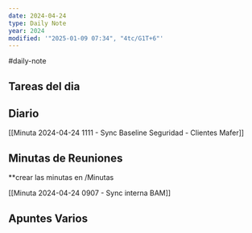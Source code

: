 ```yaml
---
date: 2024-04-24
type: Daily Note
year: 2024
modified: '"2025-01-09 07:34", "4tc/G1T+6"'
---
```

#daily-note

## Tareas del dia

## Diario
[[Minuta 2024-04-24 1111 - Sync Baseline Seguridad - Clientes Mafer]]


## Minutas de Reuniones
**crear las minutas en /Minutas


[[Minuta 2024-04-24 0907 - Sync interna BAM]]

## Apuntes Varios